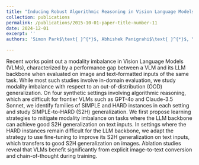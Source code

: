 ```yaml
---
title: "Inducing Robust Algorithmic Reasoning in Vision Language Models"
collection: publications
permalink: /publications/2015-10-01-paper-title-number-11
date: 2024-12-01
excerpt: ''
authors: 'Simon Park$\text{ }^{*}$, Abhishek Panigrahi$\text{ }^{*}$, Yun CHeng$\text{ }^{*}$, Dingli Yu, Anirudh Goyal, Sanjeev Arora'

---
```



Recent works point out a modality imbalance in
Vision Language Models (VLMs), characterized
by a performance gap between a VLM and its
LLM backbone when evaluated on image and
text-formatted inputs of the same task. While
most such studies involve in-domain evaluation,
we study modality imbalance with respect to an
out-of-distribution (OOD) generalization. On four
synthetic settings involving algorithmic reasoning, which are difficult for frontier VLMs such
as GPT-4o and Claude-3.5 Sonnet, we identify
families of SIMPLE and HARD instances in each
setting and study SIMPLE-to-HARD (S2H) generalization. We first propose learning strategies to
mitigate modality imbalance on tasks where the
LLM backbone can achieve good S2H generalization on text inputs. In settings where the HARD
instances remain difficult for the LLM backbone,
we adapt the strategy to use fine-tuning to improve its S2H generalization on text inputs, which
transfers to good S2H generalization on images.
Ablation studies reveal that VLMs benefit significantly from explicit image-to-text conversion and
chain-of-thought during training.